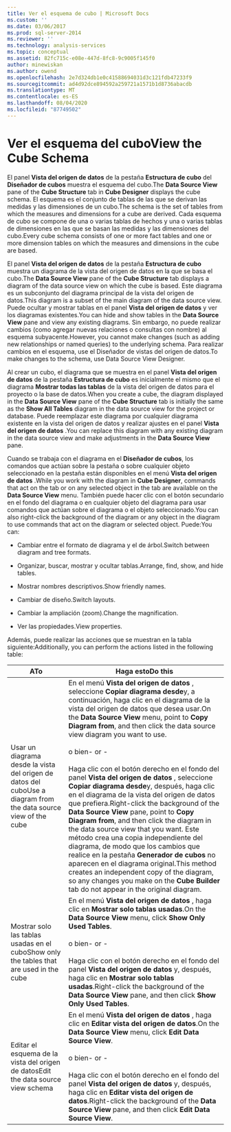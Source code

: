 ```yaml
---
title: Ver el esquema de cubo | Microsoft Docs
ms.custom: ''
ms.date: 03/06/2017
ms.prod: sql-server-2014
ms.reviewer: ''
ms.technology: analysis-services
ms.topic: conceptual
ms.assetid: 82fc715c-e08e-447d-8fc8-9c9005f145f0
author: minewiskan
ms.author: owend
ms.openlocfilehash: 2e7d324db1e0c41588694031d3c121fdb47233f9
ms.sourcegitcommit: ad4d92dce894592a259721a1571b1d8736abacdb
ms.translationtype: MT
ms.contentlocale: es-ES
ms.lasthandoff: 08/04/2020
ms.locfileid: "87749502"
---
```

# <a name="view-the-cube-schema"></a><span data-ttu-id="6a935-102">Ver el esquema del cubo</span><span class="sxs-lookup"><span data-stu-id="6a935-102">View the Cube Schema</span></span>
  <span data-ttu-id="6a935-103">El panel **Vista del origen de datos** de la pestaña **Estructura de cubo** del **Diseñador de cubos** muestra el esquema del cubo.</span><span class="sxs-lookup"><span data-stu-id="6a935-103">The **Data Source View** pane of the **Cube Structure** tab in **Cube Designer** displays the cube schema.</span></span> <span data-ttu-id="6a935-104">El esquema es el conjunto de tablas de las que se derivan las medidas y las dimensiones de un cubo.</span><span class="sxs-lookup"><span data-stu-id="6a935-104">The schema is the set of tables from which the measures and dimensions for a cube are derived.</span></span> <span data-ttu-id="6a935-105">Cada esquema de cubo se compone de una o varias tablas de hechos y una o varias tablas de dimensiones en las que se basan las medidas y las dimensiones del cubo.</span><span class="sxs-lookup"><span data-stu-id="6a935-105">Every cube schema consists of one or more fact tables and one or more dimension tables on which the measures and dimensions in the cube are based.</span></span>  
  
 <span data-ttu-id="6a935-106">El panel **Vista del origen de datos** de la pestaña **Estructura de cubo** muestra un diagrama de la vista del origen de datos en la que se basa el cubo.</span><span class="sxs-lookup"><span data-stu-id="6a935-106">The **Data Source View** pane of the **Cube Structure** tab displays a diagram of the data source view on which the cube is based.</span></span> <span data-ttu-id="6a935-107">Este diagrama es un subconjunto del diagrama principal de la vista del origen de datos.</span><span class="sxs-lookup"><span data-stu-id="6a935-107">This diagram is a subset of the main diagram of the data source view.</span></span> <span data-ttu-id="6a935-108">Puede ocultar y mostrar tablas en el panel **Vista del origen de datos** y ver los diagramas existentes.</span><span class="sxs-lookup"><span data-stu-id="6a935-108">You can hide and show tables in the **Data Source View** pane and view any existing diagrams.</span></span> <span data-ttu-id="6a935-109">Sin embargo, no puede realizar cambios (como agregar nuevas relaciones o consultas con nombre) al esquema subyacente.</span><span class="sxs-lookup"><span data-stu-id="6a935-109">However, you cannot make changes (such as adding new relationships or named queries) to the underlying schema.</span></span> <span data-ttu-id="6a935-110">Para realizar cambios en el esquema, use el Diseñador de vistas del origen de datos.</span><span class="sxs-lookup"><span data-stu-id="6a935-110">To make changes to the schema, use Data Source View Designer.</span></span>  
  
 <span data-ttu-id="6a935-111">Al crear un cubo, el diagrama que se muestra en el panel **Vista del origen de datos** de la pestaña **Estructura de cubo** es inicialmente el mismo que el diagrama **Mostrar todas las tablas** de la vista del origen de datos para el proyecto o la base de datos.</span><span class="sxs-lookup"><span data-stu-id="6a935-111">When you create a cube, the diagram displayed in the **Data Source View** pane of the **Cube Structure** tab is initially the same as the **Show All Tables** diagram in the data source view for the project or database.</span></span> <span data-ttu-id="6a935-112">Puede reemplazar este diagrama por cualquier diagrama existente en la vista del origen de datos y realizar ajustes en el panel **Vista del origen de datos** .</span><span class="sxs-lookup"><span data-stu-id="6a935-112">You can replace this diagram with any existing diagram in the data source view and make adjustments in the **Data Source View** pane.</span></span>  
  
 <span data-ttu-id="6a935-113">Cuando se trabaja con el diagrama en el **Diseñador de cubos**, los comandos que actúan sobre la pestaña o sobre cualquier objeto seleccionado en la pestaña están disponibles en el menú **Vista del origen de datos** .</span><span class="sxs-lookup"><span data-stu-id="6a935-113">While you work with the diagram in **Cube Designer**, commands that act on the tab or on any selected object in the tab are available on the **Data Source View** menu.</span></span> <span data-ttu-id="6a935-114">También puede hacer clic con el botón secundario en el fondo del diagrama o en cualquier objeto del diagrama para usar comandos que actúan sobre el diagrama o el objeto seleccionado.</span><span class="sxs-lookup"><span data-stu-id="6a935-114">You can also right-click the background of the diagram or any object in the diagram to use commands that act on the diagram or selected object.</span></span> <span data-ttu-id="6a935-115">Puede:</span><span class="sxs-lookup"><span data-stu-id="6a935-115">You can:</span></span>  
  
-   <span data-ttu-id="6a935-116">Cambiar entre el formato de diagrama y el de árbol.</span><span class="sxs-lookup"><span data-stu-id="6a935-116">Switch between diagram and tree formats.</span></span>  
  
-   <span data-ttu-id="6a935-117">Organizar, buscar, mostrar y ocultar tablas.</span><span class="sxs-lookup"><span data-stu-id="6a935-117">Arrange, find, show, and hide tables.</span></span>  
  
-   <span data-ttu-id="6a935-118">Mostrar nombres descriptivos.</span><span class="sxs-lookup"><span data-stu-id="6a935-118">Show friendly names.</span></span>  
  
-   <span data-ttu-id="6a935-119">Cambiar de diseño.</span><span class="sxs-lookup"><span data-stu-id="6a935-119">Switch layouts.</span></span>  
  
-   <span data-ttu-id="6a935-120">Cambiar la ampliación (zoom).</span><span class="sxs-lookup"><span data-stu-id="6a935-120">Change the magnification.</span></span>  
  
-   <span data-ttu-id="6a935-121">Ver las propiedades.</span><span class="sxs-lookup"><span data-stu-id="6a935-121">View properties.</span></span>  
  
 <span data-ttu-id="6a935-122">Además, puede realizar las acciones que se muestran en la tabla siguiente:</span><span class="sxs-lookup"><span data-stu-id="6a935-122">Additionally, you can perform the actions listed in the following table:</span></span>  
  
|<span data-ttu-id="6a935-123">A</span><span class="sxs-lookup"><span data-stu-id="6a935-123">To</span></span>|<span data-ttu-id="6a935-124">Haga esto</span><span class="sxs-lookup"><span data-stu-id="6a935-124">Do this</span></span>|  
|--------|-------------|  
|<span data-ttu-id="6a935-125">Usar un diagrama desde la vista del origen de datos del cubo</span><span class="sxs-lookup"><span data-stu-id="6a935-125">Use a diagram from the data source view of the cube</span></span>|<span data-ttu-id="6a935-126">En el menú **Vista del origen de datos** , seleccione **Copiar diagrama desde**y, a continuación, haga clic en el diagrama de la vista del origen de datos que desea usar.</span><span class="sxs-lookup"><span data-stu-id="6a935-126">On the **Data Source View** menu, point to **Copy Diagram from**, and then click the data source view diagram you want to use.</span></span><br /><br /> <span data-ttu-id="6a935-127">o bien</span><span class="sxs-lookup"><span data-stu-id="6a935-127">- or -</span></span><br /><br /> <span data-ttu-id="6a935-128">Haga clic con el botón derecho en el fondo del panel **Vista del origen de datos** , seleccione **Copiar diagrama desde**y, después, haga clic en el diagrama de la vista del origen de datos que prefiera.</span><span class="sxs-lookup"><span data-stu-id="6a935-128">Right-click the background of the **Data Source View** pane, point to **Copy Diagram from**, and then click the diagram in the data source view that you want.</span></span> <span data-ttu-id="6a935-129">Este método crea una copia independiente del diagrama, de modo que los cambios que realice en la pestaña **Generador de cubos** no aparecen en el diagrama original.</span><span class="sxs-lookup"><span data-stu-id="6a935-129">This method creates an independent copy of the diagram, so any changes you make on the **Cube Builder** tab do not appear in the original diagram.</span></span>|  
|<span data-ttu-id="6a935-130">Mostrar solo las tablas usadas en el cubo</span><span class="sxs-lookup"><span data-stu-id="6a935-130">Show only the tables that are used in the cube</span></span>|<span data-ttu-id="6a935-131">En el menú **Vista del origen de datos** , haga clic en **Mostrar solo tablas usadas**.</span><span class="sxs-lookup"><span data-stu-id="6a935-131">On the **Data Source View** menu, click **Show Only Used Tables**.</span></span><br /><br /> <span data-ttu-id="6a935-132">o bien</span><span class="sxs-lookup"><span data-stu-id="6a935-132">- or -</span></span><br /><br /> <span data-ttu-id="6a935-133">Haga clic con el botón derecho en el fondo del panel **Vista del origen de datos** y, después, haga clic en **Mostrar solo tablas usadas**.</span><span class="sxs-lookup"><span data-stu-id="6a935-133">Right-click the background of the **Data Source View** pane, and then click **Show Only Used Tables**.</span></span>|  
|<span data-ttu-id="6a935-134">Editar el esquema de la vista del origen de datos</span><span class="sxs-lookup"><span data-stu-id="6a935-134">Edit the data source view schema</span></span>|<span data-ttu-id="6a935-135">En el menú **Vista del origen de datos** , haga clic en **Editar vista del origen de datos**.</span><span class="sxs-lookup"><span data-stu-id="6a935-135">On the **Data Source View** menu, click **Edit Data Source View**.</span></span><br /><br /> <span data-ttu-id="6a935-136">o bien</span><span class="sxs-lookup"><span data-stu-id="6a935-136">- or -</span></span><br /><br /> <span data-ttu-id="6a935-137">Haga clic con el botón derecho en el fondo del panel **Vista del origen de datos** y, después, haga clic en **Editar vista del origen de datos**.</span><span class="sxs-lookup"><span data-stu-id="6a935-137">Right-click the background of the **Data Source View** pane, and then click **Edit Data Source View**.</span></span>|  
  
  
